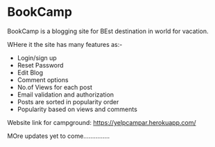 # BookCamp

BookCamp is a blogging site for BEst destination in world for vacation.

WHere it the site has many features as:-

* Login/sign up
* Reset Password
* Edit Blog
* Comment options
* No.of Views for each post
* Email validation and authorization
* Posts are sorted in popularity order
* Popularity based on views and comments

Website link for campground:
https://yelpcampar.herokuapp.com/

MOre updates yet to come...............
